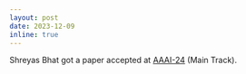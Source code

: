 ```yaml
---
layout: post
date: 2023-12-09
inline: true
---
```


Shreyas Bhat got a paper accepted at <a rel="external nofollow" href="https://aaai.org/aaai-conference/" target="_blank">AAAI-24</a> (Main Track).

